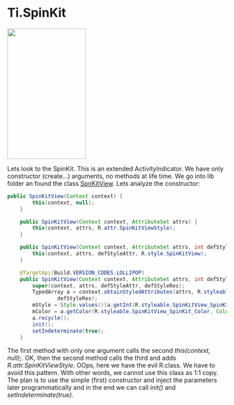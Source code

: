 Ti.SpinKit
==========

<img src="https://raw.githubusercontent.com/ybq/AndroidSpinKit/master/art/screen.gif" width="180px" height="300px"/>

Lets look to the SpinKit. This is an extended ActivityIndicator. We have only constructor (create…) arguments, no methods at life time.  We go into lib folder an found the class [SpnKitView](https://github.com/ybq/Android-SpinKit/blob/master/library/src/main/java/com/github/ybq/android/spinkit/SpinKitView.java). Lets analyze the constructor:

```java
public SpinKitView(Context context) {
        this(context, null);
    }

    public SpinKitView(Context context, AttributeSet attrs) {
        this(context, attrs, R.attr.SpinKitViewStyle);
    }

    public SpinKitView(Context context, AttributeSet attrs, int defStyleAttr) {
        this(context, attrs, defStyleAttr, R.style.SpinKitView);
    }

    @TargetApi(Build.VERSION_CODES.LOLLIPOP)
    public SpinKitView(Context context, AttributeSet attrs, int defStyleAttr, int defStyleRes) {
        super(context, attrs, defStyleAttr, defStyleRes);
        TypedArray a = context.obtainStyledAttributes(attrs, R.styleable.SpinKitView, defStyleAttr,
                defStyleRes);
        mStyle = Style.values()[a.getInt(R.styleable.SpinKitView_SpinKit_Style, 0)];
        mColor = a.getColor(R.styleable.SpinKitView_SpinKit_Color, Color.WHITE);
        a.recycle();
        init();
        setIndeterminate(true);
    }
```

The first method with only one argument calls the second *this(context, null);*. OK, then the second method calls the third and adds *R.attr.SpinKitViewStyle*.  OOps, here we have the evil R.class. We have to avoid this pattern. With other words, we cannot use this class as 1:1 copy. The plan is to use the simple (first) constructor and inject the parameters later programmatically and in the end we can call *init()* and *setIndeterminate(true)*.
